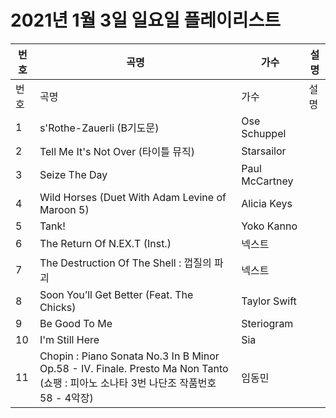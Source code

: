 # 2021년 1월 3일 일요일 플레이리스트

| 번호 | 곡명 | 가수 | 설명 |
|------|------|------|------|
| 번호 | 곡명 | 가수 | 설명 |
| 1 | s'Rothe-Zauerli (B기도문) | Ose Schuppel |  |
| 2 | Tell Me It's Not Over (타이틀 뮤직) | Starsailor |  |
| 3 | Seize The Day | Paul McCartney |  |
| 4 | Wild Horses (Duet With Adam Levine of Maroon 5) | Alicia Keys |  |
| 5 | Tank! | Yoko Kanno |  |
| 6 | The Return Of N.EX.T (Inst.) | 넥스트 |  |
| 7 | The Destruction Of The Shell : 껍질의 파괴 | 넥스트 |  |
| 8 | Soon You’ll Get Better (Feat. The Chicks) | Taylor Swift |  |
| 9 | Be Good To Me | Steriogram |  |
| 10 | I'm Still Here | Sia |  |
| 11 | Chopin : Piano Sonata No.3 In B Minor Op.58 - IV. Finale. Presto Ma Non Tanto (쇼팽 : 피아노 소나타 3번 나단조 작품번호 58 - 4악장) | 임동민 |  |
